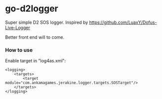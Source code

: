 # go-d2logger

Super simple D2 SOS logger.
Inspired by https://github.com/LuaxY/Dofus-Live-Logger

Better front end will to come.

### How to use
Enable target in "log4as.xml":

	<logging>
		<targets>
			<target module="com.ankamagames.jerakine.logger.targets.SOSTarget"/>
		</targets>
	</logging>

